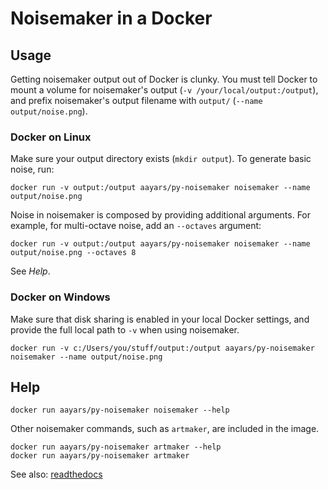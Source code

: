 # Noisemaker in a Docker

## Usage

Getting noisemaker output out of Docker is clunky. You must tell Docker to
mount a volume for noisemaker's output (`-v /your/local/output:/output`),
and prefix noisemaker's output filename with `output/` (`--name
output/noise.png`).

### Docker on Linux

Make sure your output directory exists (`mkdir output`). To generate basic noise, run:

```
docker run -v output:/output aayars/py-noisemaker noisemaker --name output/noise.png
```

Noise in noisemaker is composed by providing additional arguments. For example, for multi-octave noise, add an `--octaves` argument:

```
docker run -v output:/output aayars/py-noisemaker noisemaker --name output/noise.png --octaves 8
```

See *Help*.

### Docker on Windows

Make sure that disk sharing is enabled in your local Docker settings, and provide the full local path to `-v` when using noisemaker.

```
docker run -v c:/Users/you/stuff/output:/output aayars/py-noisemaker noisemaker --name output/noise.png
```

## Help

```
docker run aayars/py-noisemaker noisemaker --help
```

Other noisemaker commands, such as `artmaker`, are included in the image.

```
docker run aayars/py-noisemaker artmaker --help
docker run aayars/py-noisemaker artmaker
```

See also: [readthedocs](http://noisemaker.readthedocs.io/en/latest/)
